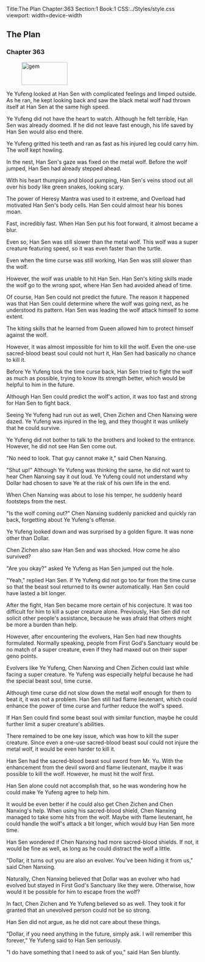 Title:The Plan 
Chapter:363 
Section:1 
Book:1 
CSS:../Styles/style.css 
viewport: width=device-width
  
## The Plan
### Chapter 363 
<figure>
	<img src="../Images/gem.gif" alt="gem" id="gem" width="120" height="60" />
</figure>
  

  
  Ye Yufeng looked at Han Sen with complicated feelings and limped outside. As he ran, he kept looking back and saw the black metal wolf had thrown itself at Han Sen at the same high speed.

Ye Yufeng did not have the heart to watch. Although he felt terrible, Han Sen was already doomed. If he did not leave fast enough, his life saved by Han Sen would also end there.

Ye Yufeng gritted his teeth and ran as fast as his injured leg could carry him. The wolf kept howling.

In the nest, Han Sen's gaze was fixed on the metal wolf. Before the wolf jumped, Han Sen had already stepped ahead.

With his heart thumping and blood pumping, Han Sen's veins stood out all over his body like green snakes, looking scary.

The power of Heresy Mantra was used to it extreme, and Overload had motivated Han Sen's body cells. Han Sen could almost hear his bones moan.

Fast, incredibly fast. When Han Sen put his foot forward, it almost became a blur.

Even so, Han Sen was still slower than the metal wolf. This wolf was a super creature featuring speed, so it was even faster than the turtle.

Even when the time curse was still working, Han Sen was still slower than the wolf.

However, the wolf was unable to hit Han Sen. Han Sen's kiting skills made the wolf go to the wrong spot, where Han Sen had avoided ahead of time.

Of course, Han Sen could not predict the future. The reason it happened was that Han Sen could determine where the wolf was going next, as he understood its pattern. Han Sen was leading the wolf attack himself to some extent.

The kiting skills that he learned from Queen allowed him to protect himself against the wolf.

However, it was almost impossible for him to kill the wolf. Even the one-use sacred-blood beast soul could not hurt it, Han Sen had basically no chance to kill it.

Before Ye Yufeng took the time curse back, Han Sen tried to fight the wolf as much as possible, trying to know its strength better, which would be helpful to him in the future.

Although Han Sen could predict the wolf's action, it was too fast and strong for Han Sen to fight back.

Seeing Ye Yufeng had run out as well, Chen Zichen and Chen Nanxing were dazed. Ye Yufeng was injured in the leg, and they thought it was unlikely that he could survive.

Ye Yufeng did not bother to talk to the brothers and looked to the entrance. However, he did not see Han Sen come out.

"No need to look. That guy cannot make it," said Chen Nanxing.

"Shut up!" Although Ye Yufeng was thinking the same, he did not want to hear Chen Nanxing say it out loud. Ye Yufeng could not understand why Dollar had chosen to save Ye at the risk of his own life in the end.

When Chen Nanxing was about to lose his temper, he suddenly heard footsteps from the nest.

"Is the wolf coming out?" Chen Nanxing suddenly panicked and quickly ran back, forgetting about Ye Yufeng's offense.

Ye Yufeng looked down and was surprised by a golden figure. It was none other than Dollar.

Chen Zichen also saw Han Sen and was shocked. How come he also survived?

"Are you okay?" asked Ye Yufeng as Han Sen jumped out the hole.

"Yeah," replied Han Sen. If Ye Yufeng did not go too far from the time curse so that the beast soul returned to its owner automatically. Han Sen could have lasted a bit longer.

After the fight, Han Sen became more certain of his conjecture. It was too difficult for him to kill a super creature alone. Previously, Han Sen did not solicit other people's assistance, because he was afraid that others might be more a burden than help.

However, after encountering the evolvers, Han Sen had new thoughts formulated. Normally speaking, people from First God's Sanctuary would be no match of a super creature, even if they had maxed out on their super geno points.

Evolvers like Ye Yufeng, Chen Nanxing and Chen Zichen could last while facing a super creature. Ye Yufeng was especially helpful because he had the special beast soul, time curse.

Although time curse did not slow down the metal wolf enough for them to beat it, it was not a problem. Han Sen still had flame lieutenant, which could enhance the power of time curse and further reduce the wolf's speed.

If Han Sen could find some beast soul with similar function, maybe he could further limit a super creature's abilities.

There remained to be one key issue, which was how to kill the super creature. Since even a one-use sacred-blood beast soul could not injure the metal wolf, it would be even harder to kill it.

Han Sen had the sacred-blood beast soul sword from Mr. Yu. With the enhancement from the devil sword and flame lieutenant, maybe it was possible to kill the wolf. However, he must hit the wolf first.

Han Sen alone could not accomplish that, so he was wondering how he could make Ye Yufeng agree to help him.

It would be even better if he could also get Chen Zichen and Chen Nanxing's help. When using his sacred-blood shield, Chen Nanxing managed to take some hits from the wolf. Maybe with flame lieutenant, he could handle the wolf's attack a bit longer, which would buy Han Sen more time.

Han Sen wondered if Chen Nanxing had more sacred-blood shields. If not, it would be fine as well, as long as he could distract the wolf a little.

"Dollar, it turns out you are also an evolver. You've been hiding it from us," said Chen Nanxing.

Naturally, Chen Nanxing believed that Dollar was an evolver who had evolved but stayed in First God's Sanctuary like they were. Otherwise, how would it be possible for him to escape from the wolf?

In fact, Chen Zichen and Ye Yufeng believed so as well. They took it for granted that an unevolved person could not be so strong.

Han Sen did not argue, as he did not care about these things.

"Dollar, if you need anything in the future, simply ask. I will remember this forever," Ye Yufeng said to Han Sen seriously.

"I do have something that I need to ask of you," said Han Sen bluntly.
